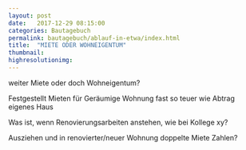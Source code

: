 ```yaml
---
layout: post
date:   2017-12-29 08:15:00
categories: Bautagebuch
permalink: bautagebuch/ablauf-in-etwa/index.html
title:  "MIETE ODER WOHNEIGENTUM"
thumbnail: 
highresolutionimg: 
---
```


<div class="entry-content">

weiter Miete oder doch Wohneigentum?

<!--more-->

Festgestellt Mieten für Geräumige Wohnung fast so teuer wie Abtrag eigenes Haus


Was ist, wenn Renovierungsarbeiten anstehen, wie bei Kollege xy?

Ausziehen und in renovierter/neuer Wohnung doppelte Miete Zahlen?

</div><!-- .entry-content -->
